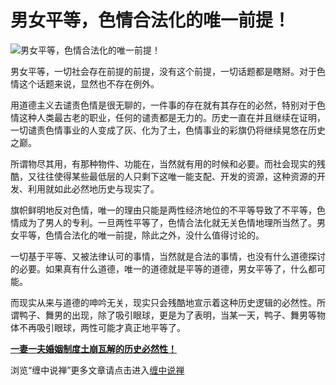 男女平等，色情合法化的唯一前提！
====






![男女平等，色情合法化的唯一前提！](http://simg.sinajs.cn/blog7style/images/common/sg_trans.gif)




男女平等，一切社会存在前提的前提，没有这个前提，一切话题都是瞎掰。对于色情这个话题来说，显然也不存在例外。

用道德主义去谴责色情是很无聊的，一件事的存在就有其存在的必然，特别对于色情这种人类最古老的职业，任何的谴责都是无力的。历史一直在并且继续在证明，一切谴责色情事业的人变成了灰、化为了土，色情事业的彩旗仍将继续晃悠在历史之巅。

所谓物尽其用，有那种物件、功能在，当然就有用的时候和必要。而社会现实的残酷，又往往使得某些最低层的人只剩下这唯一能支配、开发的资源，这种资源的开发、利用就如此必然地历史与现实了。

旗帜鲜明地反对色情，唯一的理由只能是两性经济地位的不平等导致了不平等，色情成为了男人的专利。一旦两性平等了，色情合法化就无关色情地理所当然了。男女平等，色情合法化的唯一前提，除此之外，没什么值得讨论的。

一切基于平等、又被法律认可的事情，当然就是合法的事情，也没有什么道德探讨的必要。如果真有什么道德，唯一的道德就是平等的道德，男女平等了，什么都可能。

而现实从来与道德的呻吟无关，现实只会残酷地宣示着这种历史逻辑的必然性。所谓鸭子、舞男的出现，除了吸引眼球，更是为了表明，当某一天，鸭子、舞男等物体不再吸引眼球，两性可能才真正地平等了。

[**一妻一夫婚姻制度土崩瓦解的历史必然性！**](http://blog.sina.com.cn/u/486e105c010002rx)

浏览“缠中说禅”更多文章请点击进入[缠中说禅](http://blog.sina.com.cn/m/chzhshch)

